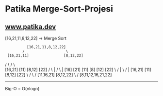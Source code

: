 # Patika Merge-Sort-Projesi

www.patika.dev
--------------------------------

[16,21,11,8,12,22] -> Merge Sort

              [16,21,11,8,12,22]
            /                   \
     [16,21,11]                [8,12,22]
   /           \              /         \       
 [16,21]       [11]        [8,12]       [22]
   / \          |           / \          |
[16] [21]      [11]       [8] [12]      [22]
   \ /          |           \ /          |
 [16,21]       [11]        [8,12]       [22]
     \         /              \        /
      [11,16,21]               [8,12,22]
               \               /
              [8,11,12,16,21,22]
             
             
             
             
             
             
------------------

Big-O = O(nlogn)

